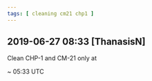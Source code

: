```yaml
---
tags: [ cleaning cm21 chp1 ]
---
```


## 2019-06-27 08:33 [ThanasisN]

Clean CHP-1 and CM-21 only at

~ 05:33 UTC

